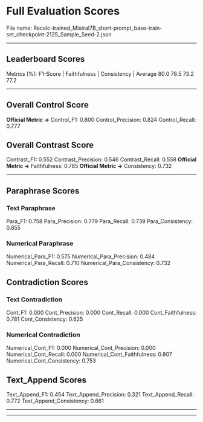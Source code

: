 # Full Evaluation Scores

File name: Recalc-trained_Mistral7B_short-prompt_base-train-set_checkpoint-2125_Sample_Seed-2.json


---

## Leaderboard Scores

Metrics (%): F1-Score | Faithfulness | Consistency | Average
                80.0        78.5          73.2        77.2

---

## Overall Control Score

**Official Metric ->** Control_F1: 0.800
Control_Precision: 0.824
Control_Recall: 0.777

## Overall Contrast Score

Contrast_F1: 0.552
Contrast_Precision: 0.546
Contrast_Recall: 0.558
**Official Metric ->** Faithfulness: 0.785
**Official Metric ->** Consistency: 0.732

---


## Paraphrase Scores


### Text Paraphrase

Para_F1: 0.758
Para_Precision: 0.779
Para_Recall: 0.739
Para_Consistency: 0.855


### Numerical Paraphrase

Numerical_Para_F1: 0.575
Numerical_Para_Precision: 0.484
Numerical_Para_Recall: 0.710
Numerical_Para_Consistency: 0.732


## Contradiction Scores


### Text Contradiction

Cont_F1: 0.000
Cont_Precision: 0.000
Cont_Recall: 0.000
Cont_Faithfulness: 0.781
Cont_Consistency: 0.625


### Numerical Contradiction

Numerical_Cont_F1: 0.000
Numerical_Cont_Precision: 0.000
Numerical_Cont_Recall: 0.000
Numerical_Cont_Faithfulness: 0.807
Numerical_Cont_Consistency: 0.753


## Text_Append Scores

Text_Append_F1: 0.454
Text_Append_Precision: 0.321
Text_Append_Recall: 0.772
Text_Append_Consistency: 0.661

---


---

